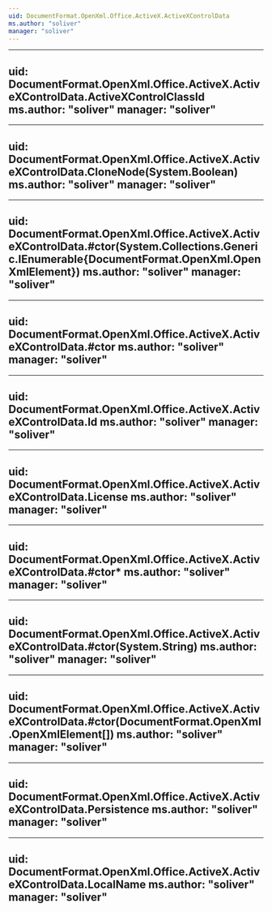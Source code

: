 ```yaml
---
uid: DocumentFormat.OpenXml.Office.ActiveX.ActiveXControlData
ms.author: "soliver"
manager: "soliver"
---
```


---
uid: DocumentFormat.OpenXml.Office.ActiveX.ActiveXControlData.ActiveXControlClassId
ms.author: "soliver"
manager: "soliver"
---

---
uid: DocumentFormat.OpenXml.Office.ActiveX.ActiveXControlData.CloneNode(System.Boolean)
ms.author: "soliver"
manager: "soliver"
---

---
uid: DocumentFormat.OpenXml.Office.ActiveX.ActiveXControlData.#ctor(System.Collections.Generic.IEnumerable{DocumentFormat.OpenXml.OpenXmlElement})
ms.author: "soliver"
manager: "soliver"
---

---
uid: DocumentFormat.OpenXml.Office.ActiveX.ActiveXControlData.#ctor
ms.author: "soliver"
manager: "soliver"
---

---
uid: DocumentFormat.OpenXml.Office.ActiveX.ActiveXControlData.Id
ms.author: "soliver"
manager: "soliver"
---

---
uid: DocumentFormat.OpenXml.Office.ActiveX.ActiveXControlData.License
ms.author: "soliver"
manager: "soliver"
---

---
uid: DocumentFormat.OpenXml.Office.ActiveX.ActiveXControlData.#ctor*
ms.author: "soliver"
manager: "soliver"
---

---
uid: DocumentFormat.OpenXml.Office.ActiveX.ActiveXControlData.#ctor(System.String)
ms.author: "soliver"
manager: "soliver"
---

---
uid: DocumentFormat.OpenXml.Office.ActiveX.ActiveXControlData.#ctor(DocumentFormat.OpenXml.OpenXmlElement[])
ms.author: "soliver"
manager: "soliver"
---

---
uid: DocumentFormat.OpenXml.Office.ActiveX.ActiveXControlData.Persistence
ms.author: "soliver"
manager: "soliver"
---

---
uid: DocumentFormat.OpenXml.Office.ActiveX.ActiveXControlData.LocalName
ms.author: "soliver"
manager: "soliver"
---

